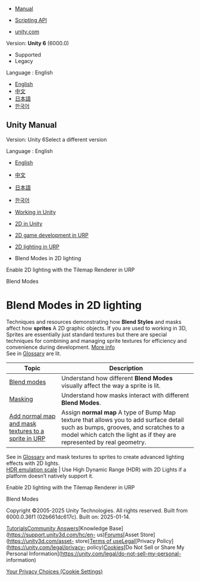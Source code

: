 [](https://docs.unity3d.com)

  * [Manual](../Manual/index.html)
  * [Scripting API](../ScriptReference/index.html)

  * [unity.com](https://unity.com/)

Version: **Unity 6** (6000.0)

  * Supported
  * Legacy

Language : English

  * [English](/Manual/urp/2d-light-blending.html)
  * [中文](/cn/current/Manual/urp/2d-light-blending.html)
  * [日本語](/ja/current/Manual/urp/2d-light-blending.html)
  * [한국어](/kr/current/Manual/urp/2d-light-blending.html)

[](https://docs.unity3d.com)

## Unity Manual

Version: Unity 6Select a different version

Language : English

  * [English](/Manual/urp/2d-light-blending.html)
  * [中文](/cn/current/Manual/urp/2d-light-blending.html)
  * [日本語](/ja/current/Manual/urp/2d-light-blending.html)
  * [한국어](/kr/current/Manual/urp/2d-light-blending.html)

  * [Working in Unity](../working-in-unity.html)
  * [2D in Unity](../Unity2D.html)
  * [2D game development in URP](../2d-urp-landing.html)
  * [2D lighting in URP](../urp/2d-index.html)
  * Blend Modes in 2D lighting

[](../urp/2d/tilemap-renderer-2d-renderer.html)

Enable 2D lighting with the Tilemap Renderer in URP

[](../urp/2d-light-blend-modes.html)

Blend Modes

# Blend Modes in 2D lighting

Techniques and resources demonstrating how **Blend Styles** and masks affect
how **sprites** A 2D graphic objects. If you are used to working in 3D,
Sprites are essentially just standard textures but there are special
techniques for combining and managing sprite textures for efficiency and
convenience during development. [More info](../sprite/sprite-landing.html)  
See in [Glossary](../Glossary.html#Sprite) are lit.

Topic | Description  
---|---  
[Blend modes](2d-light-blend-modes.html) | Understand how different **Blend Modes** visually affect the way a sprite is lit.  
[Masking](2d-light-masking.html) | Understand how masks interact with different **Blend Modes**.  
[Add normal map and mask textures to a sprite in URP](SecondaryTextures.html) | Assign **normal map** A type of Bump Map texture that allows you to add surface detail such as bumps, grooves, and scratches to a model which catch the light as if they are represented by real geometry.  
See in [Glossary](../Glossary.html#Normalmap) and mask textures to sprites to
create advanced lighting effects with 2D lights.  
[HDR emulation scale](HDREmulationScale.html) | Use High Dynamic Range (HDR) with 2D Lights if a platform doesn’t natively support it.  
  
[](../urp/2d/tilemap-renderer-2d-renderer.html)

Enable 2D lighting with the Tilemap Renderer in URP

[](../urp/2d-light-blend-modes.html)

Blend Modes

Copyright ©2005-2025 Unity Technologies. All rights reserved. Built from
6000.0.36f1 (02b661dc617c). Built on: 2025-01-14.

[Tutorials](https://learn.unity.com/)[Community
Answers](https://answers.unity3d.com)[Knowledge
Base](https://support.unity3d.com/hc/en-
us)[Forums](https://forum.unity3d.com)[Asset Store](https://unity3d.com/asset-
store)[Terms of
use](https://docs.unity3d.com/Manual/TermsOfUse.html)[Legal](https://unity.com/legal)[Privacy
Policy](https://unity.com/legal/privacy-
policy)[Cookies](https://unity.com/legal/cookie-policy)[Do Not Sell or Share
My Personal Information](https://unity.com/legal/do-not-sell-my-personal-
information)

[Your Privacy Choices (Cookie Settings)](javascript:void\(0\);)

